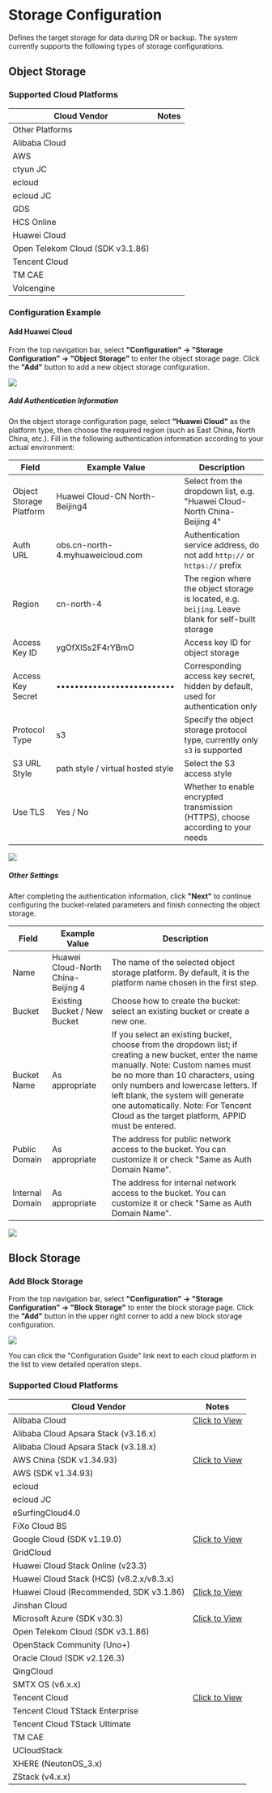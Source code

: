 # **Storage Configuration**
Defines the target storage for data during DR or backup. The system currently supports the following types of storage configurations.

## **Object Storage**

### **Supported Cloud Platforms**

| Cloud Vendor         | Notes   |
|----------------------|---------|
| Other Platforms        |         |
| Alibaba Cloud        |         |
| AWS                  |         |
| ctyun JC             |         |
| ecloud               |         |
| ecloud JC            |         |
| GDS                  |         |
| HCS Online           |         |
| Huawei Cloud         |         |
| Open Telekom Cloud (SDK v3.1.86) |   |
| Tencent Cloud        |         |
| TM CAE               |         |
| Volcengine           |         |

### **Configuration Example**

#### **Add Huawei Cloud**

From the top navigation bar, select **"Configuration" → "Storage Configuration" → "Object Storage"** to enter the object storage page. Click the **"Add"** button to add a new object storage configuration.

![](./images/storageconfiguration-objectstorage-1.png)

##### **Add Authentication Information**

On the object storage configuration page, select **"Huawei Cloud"** as the platform type, then choose the required region (such as East China, North China, etc.). Fill in the following authentication information according to your actual environment:

| Field               | Example Value                        | Description                                    |
| ------------------- | ------------------------------------ | ---------------------------------------------- |
| Object Storage Platform | Huawei Cloud-CN North-Beijing4    | Select from the dropdown list, e.g. "Huawei Cloud-North China-Beijing 4" |
| Auth URL            | obs.cn-north-4.myhuaweicloud.com     | Authentication service address, do not add `http://` or `https://` prefix |
| Region              | cn-north-4                           | The region where the object storage is located, e.g. `beijing`. Leave blank for self-built storage |
| Access Key ID       | ygOfXlSs2F4rYBmO                     | Access key ID for object storage               |
| Access Key Secret   | ••••••••••••••••••••••••••           | Corresponding access key secret, hidden by default, used for authentication only |
| Protocol Type       | s3                                   | Specify the object storage protocol type, currently only `s3` is supported |
| S3 URL Style        | path style / virtual hosted style    | Select the S3 access style                     |
| Use TLS             | Yes / No                             | Whether to enable encrypted transmission (HTTPS), choose according to your needs |

![](./images/storageconfiguration-objectstorage-2.png)

##### **Other Settings**

After completing the authentication information, click **"Next"** to continue configuring the bucket-related parameters and finish connecting the object storage.

| **Field**      | **Example Value**         | **Description**                                                                                                   |
| -------------- | ------------------------ | ----------------------------------------------------------------------------------------------------------------- |
| Name           | Huawei Cloud-North China-Beijing 4 | The name of the selected object storage platform. By default, it is the platform name chosen in the first step.   |
| Bucket         | Existing Bucket / New Bucket | Choose how to create the bucket: select an existing bucket or create a new one.                                   |
| Bucket Name    | As appropriate            | If you select an existing bucket, choose from the dropdown list; if creating a new bucket, enter the name manually. Note: Custom names must be no more than 10 characters, using only numbers and lowercase letters. If left blank, the system will generate one automatically. Note: For Tencent Cloud as the target platform, APPID must be entered. |
| Public Domain  | As appropriate            | The address for public network access to the bucket. You can customize it or check "Same as Auth Domain Name".    |
| Internal Domain| As appropriate            | The address for internal network access to the bucket. You can customize it or check "Same as Auth Domain Name".  |

![](./images/storageconfiguration-objectstorage-3.png)

## **Block Storage**

### **Add Block Storage**

From the top navigation bar, select **"Configuration" → "Storage Configuration" → "Block Storage"** to enter the block storage page. Click the **"Add"** button in the upper right corner to add a new block storage configuration.

![](./images/storageconfiguration-blockstoragemode-1.png)

You can click the "Configuration Guide" link next to each cloud platform in the list to view detailed operation steps.

### **Supported Cloud Platforms**

| Cloud Vendor                                 | Notes   |
|----------------------------------------------|---------|
| Alibaba Cloud                               |[Click to View](../dr-site-configuration-block/alibaba.md)         |
| Alibaba Cloud Apsara Stack (v3.16.x)        |         |
| Alibaba Cloud Apsara Stack (v3.18.x)        |         |
| AWS China (SDK v1.34.93)                    |[Click to View](../dr-site-configuration-block/aws.md)         |
| AWS (SDK v1.34.93)                          |         |
| ecloud                                      |         |
| ecloud JC                                   |         |
| eSurfingCloud4.0                            |         |
| FiXo Cloud BS                               |         |
| Google Cloud (SDK v1.19.0)                  |[Click to View](../dr-site-configuration-block/google.md)         |
| GridCloud                                   |         |
| Huawei Cloud Stack Online (v23.3)           |         |
| Huawei Cloud Stack (HCS) (v8.2.x/v8.3.x)    |         |
| Huawei Cloud (Recommended, SDK v3.1.86)     |[Click to View](../dr-site-configuration-block/huawei.md)         |
| Jinshan Cloud                               |         |
| Microsoft Azure (SDK v30.3)                 |[Click to View](../dr-site-configuration-block/azure.md)         |
| Open Telekom Cloud (SDK v3.1.86)            |         |
| OpenStack Community (Uno+)                  |         |
| Oracle Cloud (SDK v2.126.3)                 |         |
| QingCloud                                   |         |
| SMTX OS (v6.x.x)                            |         |
| Tencent Cloud                               |[Click to View](../dr-site-configuration-block/tengxun.md)         |
| Tencent Cloud TStack Enterprise             |         |
| Tencent Cloud TStack Ultimate               |         |
| TM CAE                                      |         |
| UCloudStack                                 |         |
| XHERE (NeutonOS_3.x)                        |         |
| ZStack (v4.x.x)                             |         |
